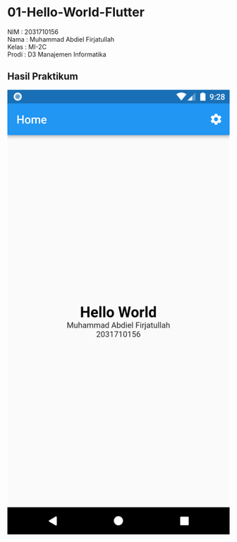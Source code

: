 # 01-Hello-World-Flutter

NIM : 2031710156 <br>
Nama : Muhammad Abdiel Firjatullah <br>
Kelas : MI-2C <br>
Prodi : D3 Manajemen Informatika <br>

## Hasil Praktikum

![image](assets/images/ss.png)
